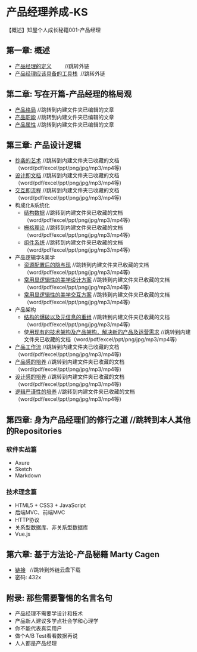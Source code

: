 # 产品经理养成-KS

【概述】知屋个人成长秘籍001-产品经理

## 第一章: 概述
- [产品经理的定义](http://www.woshipm.com/pmd/803999.html)          //跳转外链
- [产品经理应该具备的工具栈](http://www.woshipm.com/pmd/581411.html)  //跳转外链


## 第二章: 写在开篇-产品经理的格局观
- [产品格局](/PM/产品格局.md)            //跳转到内建文件夹已编辑的文章
- [产品职能](/PM/产品职能.md)            //跳转到内建文件夹已编辑的文章
- [产品属性](/PM/产品属性.md)            //跳转到内建文件夹已编辑的文章


## 第三章: 产品设计逻辑
- [抄袭的艺术](/PM/1/)          //跳转到内建文件夹已收藏的文档（word/pdf/excel/ppt/png/jpg/mp3/mp4等)
- [设计即文档](/PM/1/)          //跳转到内建文件夹已收藏的文档（word/pdf/excel/ppt/png/jpg/mp3/mp4等)         
- [交互即流程](/PM/1/)          //跳转到内建文件夹已收藏的文档（word/pdf/excel/ppt/png/jpg/mp3/mp4等)
- 构成化&系统化 
  - [结构数据](/PM/1/)          //跳转到内建文件夹已收藏的文档（word/pdf/excel/ppt/png/jpg/mp3/mp4等)
  - [栅格理论](/PM/1/)          //跳转到内建文件夹已收藏的文档（word/pdf/excel/ppt/png/jpg/mp3/mp4等)
  - [组件系统](/PM/1/)          //跳转到内建文件夹已收藏的文档（word/pdf/excel/ppt/png/jpg/mp3/mp4等)
- 产品逻辑学&美学 
  - [资源配置后的隐与现](/PM/1/)          //跳转到内建文件夹已收藏的文档（word/pdf/excel/ppt/png/jpg/mp3/mp4等)
  - [常用显逻辑性的美学设计方案](/PM/1/)          //跳转到内建文件夹已收藏的文档（word/pdf/excel/ppt/png/jpg/mp3/mp4等)
  - [常用显逻辑性的美学交互方案](/PM/1/)          //跳转到内建文件夹已收藏的文档（word/pdf/excel/ppt/png/jpg/mp3/mp4等)
- 产品架构
  - [结构的爆破以及元信息的重组](/PM/1/)          //跳转到内建文件夹已收藏的文档（word/pdf/excel/ppt/png/jpg/mp3/mp4等)
  - 使[用现有的技术架构及产品架构，解决新的产品及运营需求](/PM/1/) //跳转到内建文件夹已收藏的文档（word/pdf/excel/ppt/png/jpg/mp3/mp4等)
- [产品工作流](/PM/1/)          //跳转到内建文件夹已收藏的文档（word/pdf/excel/ppt/png/jpg/mp3/mp4等)
- [产品感的培养](/PM/1/)          //跳转到内建文件夹已收藏的文档（word/pdf/excel/ppt/png/jpg/mp3/mp4等)
- [设计感的培养](/PM/1/)          //跳转到内建文件夹已收藏的文档（word/pdf/excel/ppt/png/jpg/mp3/mp4等)
- [逻辑严谨性的培养](/PM/1/)          //跳转到内建文件夹已收藏的文档（word/pdf/excel/ppt/png/jpg/mp3/mp4等)


## 第四章: 身为产品经理们的修行之道  //跳转到本人其他的Repositories

### 软件实战篇
- Axure
- Sketch
- Markdown

### 技术理念篇
- HTML5 + CSS3 + JavaScript
- 后端MVC、前端MVC
- HTTP协议
- 关系型数据库、非关系型数据库
- Vue.js


## 第六章: 基于方法论-产品秘籍 Marty Cagen

- [链接](https://pan.baidu.com/s/10ELmCmf1bux9_eMBV5cqrQ)   //跳转到外链云盘下载
- 密码: 432x

## 附录: 那些需要警惕的名言名句
- 产品经理不需要学设计和技术
- 产品新人建议多学点社会学和心理学
- 你不能代表真实用户
- 做个A/B Test看看数据再说
- 人人都是产品经理
